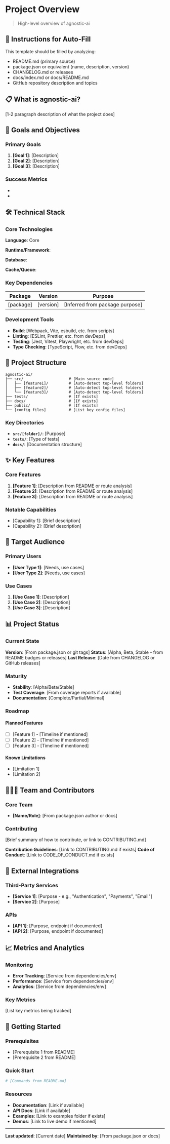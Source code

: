 # Project Overview

> High-level overview of agnostic-ai

## 🎯 Instructions for Auto-Fill

This template should be filled by analyzing:
- README.md (primary source)
- package.json or equivalent (name, description, version)
- CHANGELOG.md or releases
- docs/index.md or docs/README.md
- GitHub repository description and topics

## 📋 What is agnostic-ai?

<!-- Extract from README.md first paragraph or "About" section -->

[1-2 paragraph description of what the project does]

## 🎯 Goals and Objectives

<!-- Extract from:
- README.md "Goals" or "Objectives" section
- Project mission statement
- Documentation overview
-->

### Primary Goals

1. **[Goal 1]**: [Description]
2. **[Goal 2]**: [Description]
3. **[Goal 3]**: [Description]

### Success Metrics

<!-- Extract from:
- OKRs in documentation
- Analytics setup
- Performance benchmarks
-->

- [Metric 1]: [Target]
- [Metric 2]: [Target]

## 🛠️ Technical Stack

### Core Technologies

<!-- Extract from package.json, go.mod, requirements.txt, Cargo.toml, etc. -->

**Language**: Core

**Runtime/Framework**:
<!-- Detect from main dependencies:
- React, Next.js, Vue, Nuxt
- Express, Fastify, Koa
- Django, Flask, FastAPI
- Rails, Sinatra
- etc.
-->

**Database**:
<!-- Detect from:
- docker-compose.yml database services
- ORM/Database libraries (prisma, typeorm, sequelize, etc.)
- Connection strings in env.example
-->

**Cache/Queue**:
<!-- Detect from:
- Redis, Memcached in dependencies or docker-compose
- Bull, BullMQ, Sidekiq, Celery in dependencies
-->

### Key Dependencies

<!-- Extract from package.json dependencies (top 10 by usage) or equivalent:
- Count import statements to find most-used packages
- List core libraries that define the architecture
-->

| Package | Version | Purpose |
|---------|---------|---------|
| [package] | [version] | [Inferred from package purpose] |

### Development Tools

<!-- Extract from package.json devDependencies or scripts -->

- **Build**: [Webpack, Vite, esbuild, etc. from scripts]
- **Linting**: [ESLint, Prettier, etc. from devDeps]
- **Testing**: [Jest, Vitest, Playwright, etc. from devDeps]
- **Type Checking**: [TypeScript, Flow, etc. from devDeps]

## 📁 Project Structure

<!-- Analyze actual directory structure -->

```
agnostic-ai/
├── src/                    # [Main source code]
│   ├── [feature1]/         # [Auto-detect top-level folders]
│   ├── [feature2]/         # [Auto-detect top-level folders]
│   └── [feature3]/         # [Auto-detect top-level folders]
├── tests/                  # [If exists]
├── docs/                   # [If exists]
├── public/                 # [If exists]
└── [config files]          # [List key config files]
```

### Key Directories

<!-- For each major folder, infer purpose from:
- Folder name
- Files inside
- Imports/exports
-->

- **`src/[folder]/`**: [Purpose]
- **`tests/`**: [Type of tests]
- **`docs/`**: [Documentation structure]

## ✨ Key Features

<!-- Extract from:
- README.md "Features" section
- Feature folders in src/
- Route definitions
- API documentation
-->

### Core Features

1. **[Feature 1]**: [Description from README or route analysis]
2. **[Feature 2]**: [Description from README or route analysis]
3. **[Feature 3]**: [Description from README or route analysis]

### Notable Capabilities

<!-- Extract from:
- Unique libraries or integrations
- Advanced features mentioned in docs
- Complex modules
-->

- [Capability 1]: [Brief description]
- [Capability 2]: [Brief description]

## 👥 Target Audience

<!-- Extract from:
- README.md "Who is this for?" section
- User documentation
- User model or role definitions
-->

### Primary Users

- **[User Type 1]**: [Needs, use cases]
- **[User Type 2]**: [Needs, use cases]

### Use Cases

<!-- Extract from:
- Documentation examples
- Test scenarios
- User stories in issues
-->

1. **[Use Case 1]**: [Description]
2. **[Use Case 2]**: [Description]
3. **[Use Case 3]**: [Description]

## 📊 Project Status

### Current State

<!-- Extract from:
- package.json version
- README.md badges
- CHANGELOG.md latest entry
- GitHub releases
-->

**Version**: [From package.json or git tags]
**Status**: [Alpha, Beta, Stable - from README badges or releases]
**Last Release**: [Date from CHANGELOG or GitHub releases]

### Maturity

<!-- Infer from:
- Version number (0.x = early, 1.x = stable, 2.x+ = mature)
- Number of releases
- Activity level
- Test coverage
-->

- **Stability**: [Alpha/Beta/Stable]
- **Test Coverage**: [From coverage reports if available]
- **Documentation**: [Complete/Partial/Minimal]

### Roadmap

<!-- Extract from:
- ROADMAP.md
- GitHub project boards
- Milestones
- "Upcoming Features" in README
-->

#### Planned Features

- [ ] [Feature 1] - [Timeline if mentioned]
- [ ] [Feature 2] - [Timeline if mentioned]
- [ ] [Feature 3] - [Timeline if mentioned]

#### Known Limitations

<!-- Extract from:
- README.md "Limitations" or "Known Issues"
- GitHub issues labeled "limitation"
- TODO comments about missing features
-->

- [Limitation 1]
- [Limitation 2]

## 👨‍💀💀 Team and Contributors

<!-- Extract from:
- package.json author and contributors
- CONTRIBUTING.md
- README.md "Team" section
- GitHub contributors
-->

### Core Team

- **[Name/Role]**: [From package.json author or docs]

### Contributing

<!-- Extract from CONTRIBUTING.md -->

[Brief summary of how to contribute, or link to CONTRIBUTING.md]

**Contribution Guidelines**: [Link to CONTRIBUTING.md if exists]
**Code of Conduct**: [Link to CODE_OF_CONDUCT.md if exists]

## 🔗 External Integrations

<!-- Extract from:
- env.example for API keys
- Integration folders
- Third-party libraries
- Webhook configurations
-->

### Third-Party Services

- **[Service 1]**: [Purpose - e.g., "Authentication", "Payments", "Email"]
- **[Service 2]**: [Purpose]

### APIs

<!-- Extract from:
- API routes
- OpenAPI/Swagger docs
- API client libraries
-->

- **[API 1]**: [Purpose, endpoint if documented]
- **[API 2]**: [Purpose, endpoint if documented]

## 📈 Metrics and Analytics

<!-- Extract from:
- Analytics libraries (GA, Mixpanel, etc.)
- Monitoring services (Sentry, DataDog, etc.)
- Logging configuration
-->

### Monitoring

- **Error Tracking**: [Service from dependencies/env]
- **Performance**: [Service from dependencies/env]
- **Analytics**: [Service from dependencies/env]

### Key Metrics

<!-- Extract from:
- Dashboard configurations
- Analytics events
- Monitoring alerts
-->

[List key metrics being tracked]

## 🚀 Getting Started

<!-- Extract from README.md "Getting Started" or "Installation" section -->

### Prerequisites

- [Prerequisite 1 from README]
- [Prerequisite 2 from README]

### Quick Start

```bash
# [Commands from README.md]
```

### Resources

<!-- Extract from README.md links section -->

- **Documentation**: [Link if available]
- **API Docs**: [Link if available]
- **Examples**: [Link to examples folder if exists]
- **Demos**: [Link to live demo if mentioned]

---

**Last updated**: [Current date]
**Maintained by**: [From package.json or docs]
